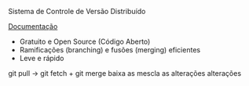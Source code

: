 Sistema de Controle de Versão Distribuído

[Documentação](https://git-scm.com)

- Gratuito e Open Source (Código Aberto)
- Ramificações (branching) e fusões (merging) eficientes
- Leve e rápido

git pull -> git fetch + git merge
	     baixa as    mescla as
	   alterações    alterações
